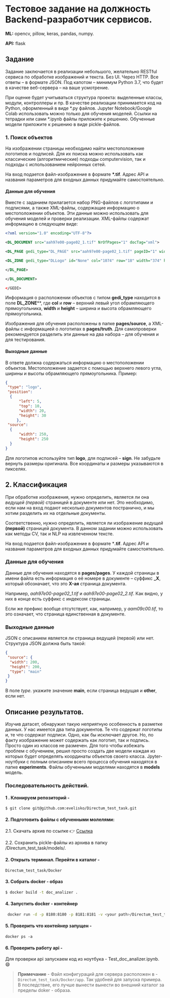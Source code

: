 # Тестовое задание на должность Backend-разработчик сервисов.

**ML:** opencv, pillow, keras, pandas, numpy.

**API:** flask

## Задание

Задание заключается в реализации небольшого, желательно RESTful сервиса по обработке изображений и текста. Без UI. Через HTTP. Все ответы – в формате JSON. Под капотом – минимум Python 3.7, что будет в качестве веб-сервера – на ваше усмотрение.

При оценке будет учитываться структура проекта: выделенные классы, модули, контроллеры и пр. В качестве реализации принимается код на Python, оформленный в виде *.py файлов. Jupyter Notebook/Google Colab использовать можно только для обучения моделей. Ссылки на тетрадки или сами *.ipynb файлы приложите к решению. Обученные модели приложите к решению в виде pickle-файлов.

### 1. Поиск объектов

На изображении страницы необходимо найти местоположение логотипов и подписей. Для их поиска можно использовать как классические (алгоритмические) подходы computervision, так и подходы с использованием нейронных сетей.

На вход подается файл-изображение в формате **\*.tif**. Адрес API и названия параметров для входных данных придумайте самостоятельно.

#### Данные для обучения

Вместе с заданием прилагается набор PNG-файлов с логотипами и подписями, а также XML-файлы, содержащие информацию о местоположении объектов. Эти данные можно использовать для обучения моделей и проверки реализации. XML-файлы содержат информацию в следующем виде:

``` xml
<?xml version="1.0" encoding="UTF-8"?>

<DL_DOCUMENT src="aah97e00-page02_1.tif" NrOfPages="1" docTag="xml">

<DL_PAGE gedi_type="DL_PAGE" src="aah97e00-page02_1.tif" pageID="1" width="2560" height="3296">

<DL_ZONE gedi_type="DLLogo" id="None" col="1074" row="18" width="374" height="219"> </DL_ZONE>

</DL_PAGE>

</DL_DOCUMENT>

</GEDI>
```

Информация о расположении объектов с типом **gedi_type** находится в поле **DL_ZONE****, где **col** и **row** – верхний левый угол обрамляющего прямоугольника, **width** и **height** – ширина и высота обрамляющего прямоугольника.

Изображения для обучения расположены в папке **pages/source**, а XML-файлы с информацией о логотипах в **pages/truth**. Для самопроверки рекомендуется разделить эти данные на два набора – для обучения и для тестирования.

#### Выходные данные

В ответе должна содержаться информацию о местоположении объектов. Местоположение задается с помощью верхнего левого угла, ширины и высоты обрамляющего прямоугольника. Пример:

``` json
{
 "type": "logo",
 "position": 
  {
      "left": 5,
      "top": 10,
      "width": 20,
      "height": 30
     },
 "source": 
  {
      "width": 250,
      "height": 250
  }
}
```

Для логотипов используйте тип **logo**, для подписей – **sign**. Не забудьте вернуть размеры оригинала. Все координаты и размеры указываются в пикселях.

## 2. Классификация

При обработке изображения, нужно определить, является ли она *ведущей (первой)* страницей в документе или нет. Это необходимо, если нам на вход подают несколько документов постранично, и мы хотим разделить их на отдельные документы.

Соответственно, нужно определить, является ли изображение *ведущей* **(первой)** страницей документа. В данном задании можно использовать как методы CV, так и NLP на извлеченном тексте.

На вход подается файл-изображение в формате ***.tif**. Адрес API и названия параметров для входных данных придумайте самостоятельно.

### Данные для обучения

Данные для обучения находятся в **pages/pages**. У каждой страницы в имени файла есть информация о её номере в документе – суффикс **_X**, который обозначает, что это **X-ая** страница документа.

Например, *aah97e00-page02_1.tif* и *aah97e00-page02_2.tif*. Как видно, у них в конце есть суффикс с индексом страницы.

Если же префикс вообще отсутствует, как, например, у *aam09c00.tif*, то это означает, что страница единственная в документе.

### Выходные данные

JSON с описанием является ли страница ведущей (первой) или нет. Структура JSON должна быть такой:

``` json
{
 "source": {
  "width": 200,
  "height": 200,
  "type": "main"
 }
} 

```
В поле *type*. укажите значение **main**, если страница ведущая и **other**, если нет.

## Описание результатов. 

Изучив датасет, обнаружил такую неприятную особенность в разметке данных.
У нас имеется два типа документов. Те что содержат логотипы и, те что содержат подписи. Одно, как бы исключает другое. Но, по факту изображение может содержать как логотип, так и подпись. Просто один из классов не размечен. Для того чтобы избежать проблем с обучением, решил просто создать две модели каждая из которых будет определять координаты объектов своего класса.
Jpyter-ноутбуки с полным описанием всего процесса обучения находятся в папке **experiments**. Файлы обученными моделями находятся в **models** модель. 

### Последовательность действий.

#### 1 . Клонируем репозиторий - 
    
    $ git clone git@github.com:evelisko/Directum_test_task.git

#### 2. Подготовить файлы с обученными молелями: 

2.1. Скачать архив по ссылке :point_right: [Ссылка](https://drive.google.com/file/d/14pSJHegd1rF2lgZ-Mw44a3CpogRJnm6o/view?usp=sharing) 

2.2. Сохранить pickle-файлы из архива в папку /Directum_test_task/models/. 

#### 2. Открыть терминал. Перейти в каталог - 
   
    Directum_test_task/Docker

#### 3. Собрать docker - образ
   
``` bash
$ docker build -t doc_analizer .
```

#### 4. Запустить docker - контейнер

``` bash
 docker run -d -p 8180:8180 -p 8181:8181 -v <your path>/Directum_test_task/models:/app/app/models doc_analizer
```

#### 5. Проверить что контейнер запущен -

    docker ps -a

#### 6. Проверить работу api - 

Для проверки api запускаем код из ноутбука - Test_doc_analizer.ipynb. :smile:

> **Примечание** - Файл конфигураций для сервера расположен в - `Directum_test_task/Docker/app`.
Так удобней для запуска примера. В последствие, его лучше вынести вынести во внешний каталог за пределы doker - образа. 





